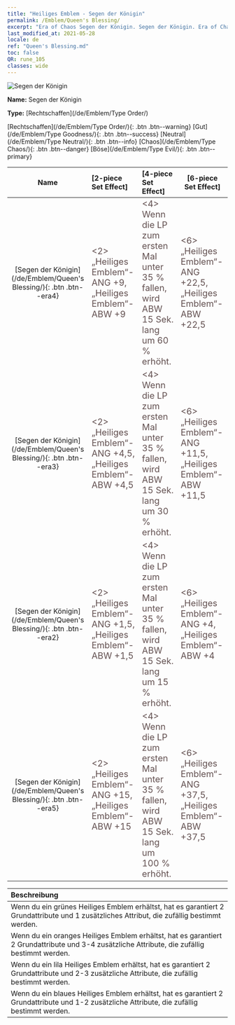 ```yaml
---
title: "Heiliges Emblem - Segen der Königin"
permalink: /Emblem/Queen's Blessing/
excerpt: "Era of Chaos Segen der Königin. Segen der Königin. Era of Chaos Heiliges Emblem Segen der Königin. Era of Chaos Rechtschaffen Segen der Königin"
last_modified_at: 2021-05-28
locale: de
ref: "Queen's Blessing.md"
toc: false
QR: rune_105
classes: wide
---
```


  ![Segen der Königin](/images/r/rune_icon_105.png)

 **Name:** Segen der Königin

 **Type:** [Rechtschaffen](/de/Emblem/Type Order/)

  [Rechtschaffen](/de/Emblem/Type Order/){: .btn .btn--warning}   [Gut](/de/Emblem/Type Goodness/){: .btn .btn--success}   [Neutral](/de/Emblem/Type Neutral/){: .btn .btn--info}   [Chaos](/de/Emblem/Type Chaos/){: .btn .btn--danger}   [Böse](/de/Emblem/Type Evil/){: .btn .btn--primary} 

  |  Name    | [2-piece Set Effect] | [4-piece Set Effect] | [6-piece Set Effect]  | 
  |:-----------------------:|:-------------------|:-----------------|----------------| 
  | [Segen der Königin](/de/Emblem/Queen's Blessing/){: .btn .btn--era4} | <span style="color: #645252;font-size:20px">&lt;2&gt; „Heiliges Emblem“-ANG +9, „Heiliges Emblem“-ABW +9</span> | <span style="color: #645252;font-size:20px">&lt;4&gt; Wenn die LP zum ersten Mal unter 35 % fallen, wird ABW 15 Sek. lang um 60 % erhöht.</span> | <span style="color: #645252;font-size:20px">&lt;6&gt; „Heiliges Emblem“-ANG +22,5, „Heiliges Emblem“-ABW +22,5</span> | 
  | [Segen der Königin](/de/Emblem/Queen's Blessing/){: .btn .btn--era3} | <span style="color: #645252;font-size:20px">&lt;2&gt; „Heiliges Emblem“-ANG +4,5, „Heiliges Emblem“-ABW +4,5</span> | <span style="color: #645252;font-size:20px">&lt;4&gt; Wenn die LP zum ersten Mal unter 35 % fallen, wird ABW 15 Sek. lang um 30 % erhöht.</span> | <span style="color: #645252;font-size:20px">&lt;6&gt; „Heiliges Emblem“-ANG +11,5, „Heiliges Emblem“-ABW +11,5</span> | 
  | [Segen der Königin](/de/Emblem/Queen's Blessing/){: .btn .btn--era2} | <span style="color: #645252;font-size:20px">&lt;2&gt; „Heiliges Emblem“-ANG +1,5, „Heiliges Emblem“-ABW +1,5</span> | <span style="color: #645252;font-size:20px">&lt;4&gt; Wenn die LP zum ersten Mal unter 35 % fallen, wird ABW 15 Sek. lang um 15 % erhöht.</span> | <span style="color: #645252;font-size:20px">&lt;6&gt; „Heiliges Emblem“-ANG +4, „Heiliges Emblem“-ABW +4</span> | 
  | [Segen der Königin](/de/Emblem/Queen's Blessing/){: .btn .btn--era5} | <span style="color: #645252;font-size:20px">&lt;2&gt; „Heiliges Emblem“-ANG +15, „Heiliges Emblem“-ABW +15</span> | <span style="color: #645252;font-size:20px">&lt;4&gt; Wenn die LP zum ersten Mal unter 35 % fallen, wird ABW 15 Sek. lang um 100 % erhöht.</span> | <span style="color: #645252;font-size:20px">&lt;6&gt; „Heiliges Emblem“-ANG +37,5, „Heiliges Emblem“-ABW +37,5</span> | 

  |         Beschreibung            | 
  |:-------------------------------|
  | Wenn du ein grünes Heiliges Emblem erhältst, hat es garantiert 2 Grundattribute und 1 zusätzliches Attribut, die zufällig bestimmt werden. |
  | Wenn du ein oranges Heiliges Emblem erhältst, hat es garantiert 2 Grundattribute und 3-4 zusätzliche Attribute, die zufällig bestimmt werden. |
  | Wenn du ein lila Heiliges Emblem erhältst, hat es garantiert 2 Grundattribute und 2-3 zusätzliche Attribute, die zufällig bestimmt werden. |
  | Wenn du ein blaues Heiliges Emblem erhältst, hat es garantiert 2 Grundattribute und 1-2 zusätzliche Attribute, die zufällig bestimmt werden. |
